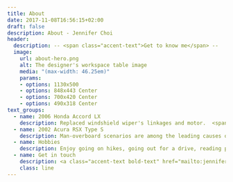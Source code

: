 ```yaml
---
title: About
date: 2017-11-08T16:56:15+02:00
draft: false
description: About - Jennifer Choi
header:
  description: -- <span class="accent-text">Get to know me</span> --
  image:
    url: about-hero.png
    alt: The designer's workspace table image
    media: "(max-width: 46.25em)"
    params:
    - options: 1130x500
    - options: 848x443 Center
    - options: 700x420 Center
    - options: 490x318 Center
text_groups:
  - name: 2006 Honda Accord LX
    description: Replaced windshield wiper's linkages and motor.  <span class="default-text bold-text">voluptatem voluptatum</span>,
  - name: 2002 Acura RSX Type S
    description: Man-overboard scenarios are among the leading causes of death in deep sea fishing, one of United States' most dangerous occupations. To improve rescue efficiency, the Automatic Response Man-overboard Rescue System (ARMORS) is introduced. 
  - name: Hobbies
    description: Enjoy going on hikes, going out for a drive, reading poetry, painting and drawing, and potty training my niece, also her 123's.  <p>Lorem ipsum.</p><p>Officia, aliquam?</p><p>Dicta, quia?</p><p>Aliquid, excepturi!</p>
  - name: Get in touch
    description: <a class="accent-text bold-text" href="mailto:jenniferchoi@protonmail.com?subject=Hello,%20Jennifer!%20Lets%20make%20something%20great%20together!">jenniferchoi@protonmail.com</a>
    class: line
---
```


